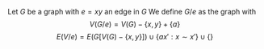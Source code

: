 Let $G$ be a graph with $e=xy$ an edge in $G$
We define $G /e$ as the graph with 
$$
V(G /e) = V(G) - \{ x,y \} + \{ a \}
$$
$$
E(V /e) = E(G[V(G) - \{ x,y \}]) \cup \{ ax' : x \sim x'\} \cup \{  \}
$$